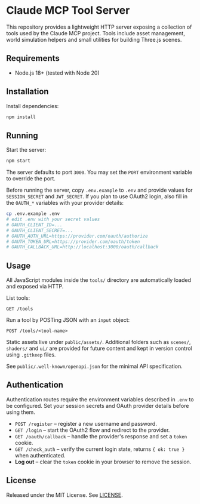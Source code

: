 # Claude MCP Tool Server

This repository provides a lightweight HTTP server exposing a collection of tools used by the Claude MCP project. Tools include asset management, world simulation helpers and small utilities for building Three.js scenes.

## Requirements

- Node.js 18+ (tested with Node 20)

## Installation

Install dependencies:

```bash
npm install
```

## Running

Start the server:

```bash
npm start
```

The server defaults to port `3000`. You may set the `PORT` environment variable to override the port.

Before running the server, copy `.env.example` to `.env` and provide values for
`SESSION_SECRET` and `JWT_SECRET`. If you plan to use OAuth2 login, also fill in
the `OAUTH_*` variables with your provider details:

```bash
cp .env.example .env
# edit .env with your secret values
# OAUTH_CLIENT_ID=...
# OAUTH_CLIENT_SECRET=...
# OAUTH_AUTH_URL=https://provider.com/oauth/authorize
# OAUTH_TOKEN_URL=https://provider.com/oauth/token
# OAUTH_CALLBACK_URL=http://localhost:3000/oauth/callback
```

## Usage

All JavaScript modules inside the `tools/` directory are automatically loaded and exposed via HTTP.

List tools:

```
GET /tools
```


Run a tool by POSTing JSON with an `input` object:

```
POST /tools/<tool-name>
```

Static assets live under `public/assets/`. Additional folders such as `scenes/`, `shaders/` and `ui/` are provided for future content and kept in version control using `.gitkeep` files.

See `public/.well-known/openapi.json` for the minimal API specification.

## Authentication

Authentication routes require the environment variables described in `.env` to be configured. Set your session secrets and OAuth provider details before using them.

- `POST /register` – register a new username and password.
- `GET /login` – start the OAuth2 flow and redirect to the provider.
- `GET /oauth/callback` – handle the provider's response and set a `token` cookie.
- `GET /check_auth` – verify the current login state, returns `{ ok: true }` when authenticated.
- **Log out** – clear the `token` cookie in your browser to remove the session.

## License

Released under the MIT License. See [LICENSE](LICENSE).
